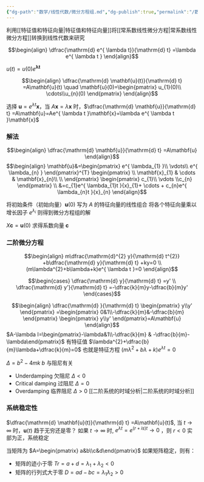 ```yaml
---
{"dg-path":"数学/线性代数/微分方程组.md","dg-publish":true,"permalink":"/数学/线性代数/微分方程组/","dgPassFrontmatter":true,"noteIcon":"","created":"2024-08-09T21:14:30.221+08:00","updated":"2025-04-10T09:56:03.955+08:00"}
---
```




利用[[特征值和特征向量\|特征值和特征向量]]将[[常系数线性微分方程\|常系数线性微分方程]]转换到线性代数来研究

$$\begin{align}
\dfrac{\mathrm{d} e^{ \lambda t}}{\mathrm{d} t} =\lambda e^{ \lambda t } 
\end{align}$$

$u (t)=u (0) e^{ \boldsymbol{\lambda} \mathbf{t} }$

$$\begin{align}
\dfrac{\mathrm{d} \mathbf{u}(t)}{\mathrm{d} t} =A\mathbf{u}(t) \quad \mathbf{u}(0)=\begin{pmatrix}
u_{1}(0)\\ \cdots\\u_{n}(0)
\end{pmatrix}
\end{align}$$

选择 $\mathbf{u}=e^{ \lambda t }\mathbf{x}$，当 $A\mathbf{x}=\lambda \mathbf{x}$ 时，$\dfrac{\mathrm{d} \mathbf{u}}{\mathrm{d} t} =A\mathbf{u}=Ae^{ \lambda t }\mathbf{x}=\lambda e^{ \lambda t }\mathbf{x}$


### 解法
$$\begin{align}
\dfrac{\mathrm{d} \mathbf{u}}{\mathrm{d} t} =A\mathbf{u} 
\end{align}$$
$$\begin{align}
\mathbf{u}&=\begin{pmatrix}
e^{ \lambda_{1} }\\ \vdots\\ e^{ \lambda_{n} }
\end{pmatrix}^{T} \begin{pmatrix}
\\ \mathbf{x}_{1}  & \cdots & \mathbf{x}_{n}\\ \\
\end{pmatrix} \begin{pmatrix}
c_{1}\\ \vdots \\c_{n}
\end{pmatrix} \\
&=c_{1}e^{ \lambda_{1}t }{x}_{1}+ \cdots +  c_{n}e^{ \lambda_{n}t }{x}_{n}
\end{align}$$

将初始条件（初始向量）$\mathbf{u}(0)$ 写为 $A$ 的特征向量的线性组合
将各个特征向量乘以增长因子 $e^{ \lambda_{i} }$
则得到微分方程组的解

$X\mathbf{c}=\mathbf{u}(0)$ 求得系数向量 $\mathbf{c}$
### 二阶微分方程
$$\begin{align}
m\dfrac{\mathrm{d}^{2} y}{\mathrm{d} t^{2}} +b\dfrac{\mathrm{d} y}{\mathrm{d} t} +ky=0   \\
(m\lambda^{2}+b\lambda+k)e^{ \lambda t }=0
\end{align}$$

$$\begin{cases}
\dfrac{\mathrm{d} y}{\mathrm{d} t} =y' \\
\dfrac{\mathrm{d} y'}{\mathrm{d} t} =-\dfrac{k}{m}y-\dfrac{b}{m}y' 
\end{cases}$$

$$\begin{align}
\dfrac{\mathrm{d} }{\mathrm{d} t} \begin{pmatrix}
y\\y' 
\end{pmatrix} =\begin{pmatrix}
0&1\\-\dfrac{k}{m}&-\dfrac{b}{m} 
\end{pmatrix} \begin{pmatrix}
y\\y'
\end{pmatrix}=A\mathbf{u}
\end{align}$$
$A-\lambda I=\begin{pmatrix}-\lambda&1\\-\dfrac{k}{m} & -\dfrac{b}{m}-\lambda\end{pmatrix}$ 有特征值 $\lambda^{2}+\dfrac{b}{m}\lambda+\dfrac{k}{m}=0$
也就是特征方程 $(m\lambda^{2}+b\lambda+k)e^{ \lambda t }=0$

$\Delta=b^{2}-4mk$
$b$ 与阻尼有关
- Underdamping   欠阻尼  $\Delta<0$
- Critical damping  过阻尼 $\Delta=0$
- Overdamping   临界阻尼  $\Delta>0$
[[二阶系统的时域分析\|二阶系统的时域分析]]

### 系统稳定性
$\dfrac{\mathrm{d} \mathbf{u}(t)}{\mathrm{d} t} =A\mathbf{u}(t)$, 当 $t \to \infty$ 时，$\mathbf{u}(t)$ 趋于无穷还是零？
如果 $t \to \infty$ 时, $e^{ \lambda t }=e^{ (r+is)t }\to0$ ，则 $r<0$ 实部为正，系统稳定

当矩阵为 $A=\begin{pmatrix} a&b\\c&d\end{pmatrix}$ 如果矩阵稳定，则有：
- 矩阵的迹小于零    $Tr=a+d=\lambda_{1}+\lambda_{2}<0$
- 矩阵的行列式大于零 $D=ad-bc=\lambda_{1}\lambda_{2}>0$


